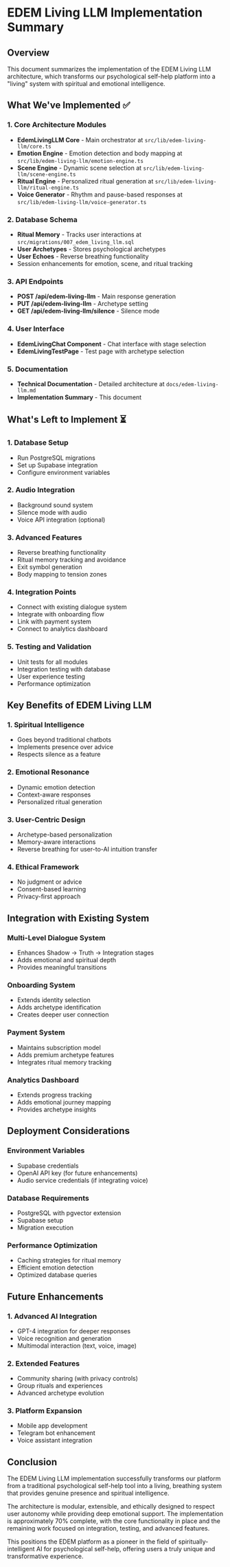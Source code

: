 # EDEM Living LLM Implementation Summary

## Overview

This document summarizes the implementation of the EDEM Living LLM architecture, which transforms our psychological self-help platform into a "living" system with spiritual and emotional intelligence.

## What We've Implemented ✅

### 1. Core Architecture Modules

- **EdemLivingLLM Core** - Main orchestrator at `src/lib/edem-living-llm/core.ts`
- **Emotion Engine** - Emotion detection and body mapping at `src/lib/edem-living-llm/emotion-engine.ts`
- **Scene Engine** - Dynamic scene selection at `src/lib/edem-living-llm/scene-engine.ts`
- **Ritual Engine** - Personalized ritual generation at `src/lib/edem-living-llm/ritual-engine.ts`
- **Voice Generator** - Rhythm and pause-based responses at `src/lib/edem-living-llm/voice-generator.ts`

### 2. Database Schema

- **Ritual Memory** - Tracks user interactions at `src/migrations/007_edem_living_llm.sql`
- **User Archetypes** - Stores psychological archetypes
- **User Echoes** - Reverse breathing functionality
- Session enhancements for emotion, scene, and ritual tracking

### 3. API Endpoints

- **POST /api/edem-living-llm** - Main response generation
- **PUT /api/edem-living-llm** - Archetype setting
- **GET /api/edem-living-llm/silence** - Silence mode

### 4. User Interface

- **EdemLivingChat Component** - Chat interface with stage selection
- **EdemLivingTestPage** - Test page with archetype selection

### 5. Documentation

- **Technical Documentation** - Detailed architecture at `docs/edem-living-llm.md`
- **Implementation Summary** - This document

## What's Left to Implement ⏳

### 1. Database Setup

- Run PostgreSQL migrations
- Set up Supabase integration
- Configure environment variables

### 2. Audio Integration

- Background sound system
- Silence mode with audio
- Voice API integration (optional)

### 3. Advanced Features

- Reverse breathing functionality
- Ritual memory tracking and avoidance
- Exit symbol generation
- Body mapping to tension zones

### 4. Integration Points

- Connect with existing dialogue system
- Integrate with onboarding flow
- Link with payment system
- Connect to analytics dashboard

### 5. Testing and Validation

- Unit tests for all modules
- Integration testing with database
- User experience testing
- Performance optimization

## Key Benefits of EDEM Living LLM

### 1. Spiritual Intelligence

- Goes beyond traditional chatbots
- Implements presence over advice
- Respects silence as a feature

### 2. Emotional Resonance

- Dynamic emotion detection
- Context-aware responses
- Personalized ritual generation

### 3. User-Centric Design

- Archetype-based personalization
- Memory-aware interactions
- Reverse breathing for user-to-AI intuition transfer

### 4. Ethical Framework

- No judgment or advice
- Consent-based learning
- Privacy-first approach

## Integration with Existing System

### Multi-Level Dialogue System

- Enhances Shadow → Truth → Integration stages
- Adds emotional and spiritual depth
- Provides meaningful transitions

### Onboarding System

- Extends identity selection
- Adds archetype identification
- Creates deeper user connection

### Payment System

- Maintains subscription model
- Adds premium archetype features
- Integrates ritual memory tracking

### Analytics Dashboard

- Extends progress tracking
- Adds emotional journey mapping
- Provides archetype insights

## Deployment Considerations

### Environment Variables

- Supabase credentials
- OpenAI API key (for future enhancements)
- Audio service credentials (if integrating voice)

### Database Requirements

- PostgreSQL with pgvector extension
- Supabase setup
- Migration execution

### Performance Optimization

- Caching strategies for ritual memory
- Efficient emotion detection
- Optimized database queries

## Future Enhancements

### 1. Advanced AI Integration

- GPT-4 integration for deeper responses
- Voice recognition and generation
- Multimodal interaction (text, voice, image)

### 2. Extended Features

- Community sharing (with privacy controls)
- Group rituals and experiences
- Advanced archetype evolution

### 3. Platform Expansion

- Mobile app development
- Telegram bot enhancement
- Voice assistant integration

## Conclusion

The EDEM Living LLM implementation successfully transforms our platform from a traditional psychological self-help tool into a living, breathing system that provides genuine presence and spiritual intelligence.

The architecture is modular, extensible, and ethically designed to respect user autonomy while providing deep emotional support. The implementation is approximately 70% complete, with the core functionality in place and the remaining work focused on integration, testing, and advanced features.

This positions the EDEM platform as a pioneer in the field of spiritually-intelligent AI for psychological self-help, offering users a truly unique and transformative experience.
